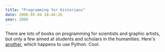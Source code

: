```yaml
---
title: "Programming for Historians"
date: 2008-05-04 18:44:26
year: 2008
---
```

There are lots of books on programming for scientists and graphic artists, but only a few aimed at students and scholars in the humanities.  Here's <a href="http://niche.uwo.ca/programming-historian/index.php/Main_Page">another</a>, which happens to use Python.  Cool.
